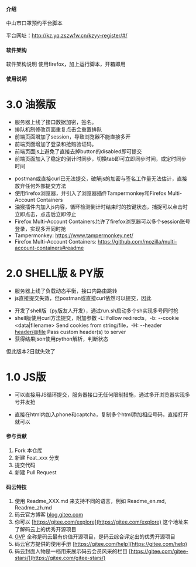 
#### 介绍
中山市口罩预约平台脚本

平台网址：http://kz.yq.zszwfw.cn/kzyy-register/#/

#### 软件架构
软件架构说明
    使用firefox，加上运行脚本，开箱即用

#### 使用说明

# 3.0 油猴版
- 服务器上线了接口数据加密，签名。
- 排队机制修改页面重复点击会重置排队
- 前端页面增加了session，导致浏览器不能直接多开
- 前端页面增加了登录和抢购验证码。
- 前端页面js上避免了直接去掉button的disabled即可提交
- 前端页面加入了稳定的倒计时同步，切换tab即可立即同步时间，或定时同步时间

* postman或直接curl已无法提交，破解js的加密与签名工作量无法估计，直接放弃任何外部提交方法
* 使用firefox浏览器，并引入了浏览器插件Tampermonkey和Firefox Multi-Account Containers
* 油猴插件内加入js内容，循环检测倒计时结束时的按键状态，捕捉可以点击时立即点击，点击后立即停止
* Firefox Multi-Account Containers允许了firefox浏览器可以多个session账号登录，实现多开同时抢
* Tampermonkey: https://www.tampermonkey.net/
* Firefox Multi-Account Containers: https://github.com/mozilla/multi-account-containers#readme





# 2.0 SHELL版 & PY版
- 服务器上线了负载动态平衡，接口内路由跳转
- js直接提交失效，但postman或直接curl依然可以提交，因此

* 开发了shell版（py版友人开发），通过run.sh启动多个sh实现多号同时抢
* shell版使用curl方法提交，附加参数 -L: Follow redirects，-b: --cookie <data|filename> Send cookies from string/file，-H: --header <header/@file> Pass custom header(s) to server
* 获得结果json使用python解析，判断状态

但此版本2日就失效了





# 1.0 JS版
- 可以直接用JS循环提交，服务器接口无任何限制措施，通过多开浏览器实现多号并发抢

* 直接在html内加入phone和captcha，复制多个html添加相应号码，直接打开就可以

#### 参与贡献

1.  Fork 本仓库
2.  新建 Feat_xxx 分支
3.  提交代码
4.  新建 Pull Request


#### 码云特技

1.  使用 Readme\_XXX.md 来支持不同的语言，例如 Readme\_en.md, Readme\_zh.md
2.  码云官方博客 [blog.gitee.com](https://blog.gitee.com)
3.  你可以 [https://gitee.com/explore](https://gitee.com/explore) 这个地址来了解码云上的优秀开源项目
4.  [GVP](https://gitee.com/gvp) 全称是码云最有价值开源项目，是码云综合评定出的优秀开源项目
5.  码云官方提供的使用手册 [https://gitee.com/help](https://gitee.com/help)
6.  码云封面人物是一档用来展示码云会员风采的栏目 [https://gitee.com/gitee-stars/](https://gitee.com/gitee-stars/)
